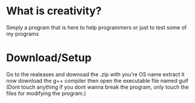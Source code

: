 # What is creativity?
Simply a program that is here to help programmers or just to test some of my programs

# Download/Setup
Go to the realeases and downoad the .zip with you're OS name extract it now download the g++ compiler then open the executable file named guif (Dont touch anything if you dont wanna break the program, only touch the files for modifying the program.)
